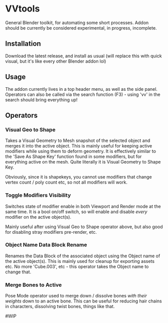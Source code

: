 # VVtools
General Blender toolkit, for automating some short processes. 
Addon should be currently be considered experimental, in progress, incomplete.

## Installation
Download the latest release, and install as usual (will replace this with quick visual, but it's like every other Blender addon lol)

## Usage 

The addon currently lives in a top header menu, as well as the side panel. 
Operators can also be called via the search function (F3) - using 'vv' in the search should bring everything up!

## Operators

### Visual Geo to Shape

Takes a Visual Geometry to Mesh snapshot of the selected object and merges it into the active object.
This is mainly useful for keeping active modifiers while using them to deform geometry. It is effectively similar to the 'Save As Shape Key' function found in some modifiers, but for everything active on the mesh. Quite literally it is Visual Geometry to Shape Key.

Obviously, since it is shapekeys, you cannot use modifiers that change vertex count / poly count etc, so not all modifiers will work. 

### Toggle Modifiers Visibility

Switches state of modifier enable in both Viewport and Render mode at the same time. It is a bool on/off switch, so will enable and disable *every* modifier on the active object(s). 

Mainly useful after using Visual Geo to Shape operator above, but also good for disabling stray modifiers pre-render, etc. 

### Object Name Data Block Rename

Renames the Data Block of the associated object using the Object name of the active object(s). 
This is mainly used for cleanup for exporting assets etc. No more 'Cube.003', etc - this operator takes the Object name to change that. 

### Merge Bones to Active
Pose Mode operator used to merge down / dissolve bones *with their weights* down to an active bone.
This can be useful for reducing hair chains in characters, dissolving twist bones, things like that. 


#WIP


 
